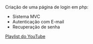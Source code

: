 Criação de uma página de login em php:
 - Sistema MVC
 - Autenticação com E-mail
 - Recuperação de senha

<a href="https://www.youtube.com/playlist?list=PLi_gvjv-JgXpyYOJA-8TDQ0BLLugiX4jO">Playlist do YouTube</a>

